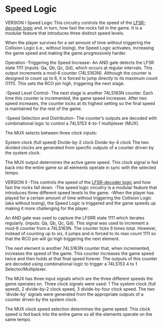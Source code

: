 # Speed Logic

VERSION I 
Speed Logic
This circuitry controls the speed of the [LFSR-decoder logic](../lfsr-decoder-logic/) and, in turn, how fast the rocks fall in the game. It is a modular feature that introduces three distinct speed levels.

When the player survives for a set amount of time without triggering the Collision Logic (i.e., without losing), the Speed Logic activates, increasing the game speed and making the game progressively harder.

Operation
-Triggering the Speed Increase-
An AND gate detects the LFSR state 1111 (inputs: Qa, Qb, Qc, Qd), which occurs at regular intervals. This output increments a mod-6 counter (74LS163N). Although the counter is designed to count up to 6, it is forced to jump directly to its maximum count (1111). This sets the RCO pin high, triggering the next stage.

-Speed Level Control-
The next stage is another 74LS163N counter. Each time this counter is incremented, the game speed increases. After two speed increases, the counter locks at its highest setting so the final speed is maintained for the rest of the game.

-Speed Selection and Distribution-
The counter’s outputs are decoded with combinational logic to control a 74LS153 4-to-1 multiplexer (MUX).

The MUX selects between three clock inputs:

System clock (full speed)
Divide-by-2 clock
Divide-by-4 clock
The two divided clocks are generated from specific outputs of a counter driven by the system clock.

The MUX output determines the active game speed. This clock signal is fed back into the entire game so all elements operate in sync with the selected tempo.


VERSION II 
-This controls the speed of the [LFSR-decoder logic](../lfsr-decoder-logic/) and how fast the rocks fall down.
-The speed logic circuitry is a modular feature that introduces three different speed levels to the game. 
-When the player has played for a certain amount of time without triggering the Collision Logic (aka without losing), the Speed Logic is triggered and the game speeds up making it more challenging for the player. 

An AND gate was used to capture the LFSRR state 1111 which iterates regularly. (inputs: Qa, Qb, Qc, Qd). 
This signal was used to increment a mod-6 counter from a 74LS163N. The counter ticks 6 times total. However, instead of counting up to six, it jumps and is forced to its max count 1111 so that the RCO pin will go high triggering the next element. 

The next element is another 74LS163N counter that, when incremented, increases the speed of the game. This counter increases the game speed twice and then holds at that final speed forever. The outputs of this counter are decoded using combinational logic to trigger a 74LS153 4 to 1 Selector/Multiplexer.

The MUX has three input signals which are the three different speeds the game operates on. Three clock signals were used: 1 The system clock (full speed), 2 divide-by-2 clock speed, 3 divide-by-four clock speed. The two 'divide-by' signals were generated from the appropriate outputs of a counter driven by the system clock. 

The MUX clock speed selection determines the game speed. This clock speed is fed back into the entire game so all the elements operate on the same tempo. 
